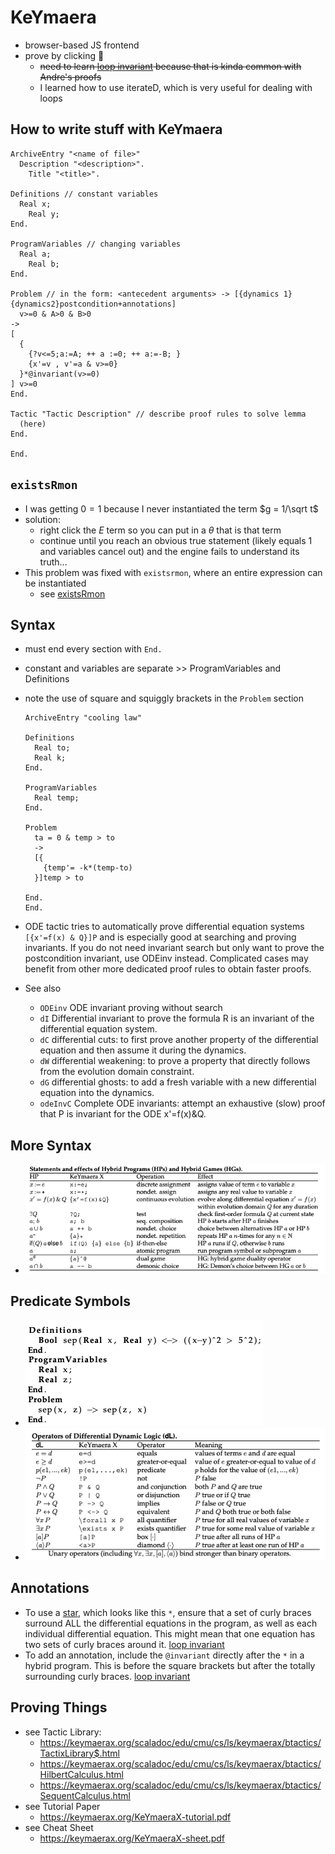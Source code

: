 # KeYmaera

- browser-based JS frontend
- prove by clicking 🤮
  - ~~need to learn [loop invariant](../pages/loopinvariant.md) because that is
  kinda common with Andre's proofs~~
  - I learned how to use iterateD, which is very useful for dealing with loops

## How to write stuff with KeYmaera

```KeYmaera
ArchiveEntry "<name of file>"
  Description "<description>".
    Title "<title>".

Definitions // constant variables
  Real x;
    Real y;
End. 

ProgramVariables // changing variables
  Real a;
    Real b;
End.

Problem // in the form: <antecedent arguments> -> [{dynamics 1}{dynamics2}postcondition+annotations]
  v>=0 & A>0 & B>0
->
[
  {
    {?v<=5;a:=A; ++ a :=0; ++ a:=-B; }
    {x'=v , v'=a & v>=0}
  }*@invariant(v>=0)
] v>=0
End.

Tactic "Tactic Description" // describe proof rules to solve lemma
  (here)
End.

End. 
```

## `existsRmon`

- I was getting $0 = 1$ because I never instantiated the term $g = 1/\sqrt t$
- solution:
  - right click the $E$ term so you can put in a $\theta$ that is that term
  - continue until you reach an obvious true statement (likely equals 1 and
  variables cancel out) and the engine fails to understand its truth...
- This problem was fixed with `existsrmon`, where an entire expression can be instantiated
  - see [existsRmon](existsRmon.md)

## Syntax

- must end every section with `End.`
- constant and variables are separate  >> ProgramVariables and Definitions
- note the use of square and squiggly brackets in the `Problem` section

  ```keymaera
  ArchiveEntry "cooling law"

  Definitions
    Real to;
    Real k;
  End.

  ProgramVariables
    Real temp;
  End.
  
  Problem
    ta = 0 & temp > to
    ->
    [{
      {temp'= -k*(temp-to)
    }]temp > to
  
  End.
  End.
  ```

- ODE tactic tries to automatically prove differential equation systems
`[{x'=f(x) & Q}]P` and is especially good at searching and proving invariants.
If you do not need invariant search but only want to prove the postcondition
invariant, use ODEinv instead. Complicated cases may benefit from other more
dedicated proof rules to obtain faster proofs.
- See also
  - `ODEinv` ODE invariant proving without search
  - `dI` Differential invariant to prove the formula R is an invariant of the
  differential equation system.  
  - `dC` differential cuts: to first prove another property of the differential
  equation and then assume it during the dynamics.
  - `dW` differential weakening: to prove a property that directly follows from
  the evolution domain constraint.
  - `dG` differential ghosts: to add a fresh variable with a new differential
  equation into the dynamics.
  - `odeInvC` Complete ODE invariants: attempt an exhaustive (slow) proof that P
  is invariant for the ODE x'=f(x)&Q.

## More Syntax

- ![keymaera_syntax](../assets/keymaera_syntax.png)

## Predicate Symbols

- ![predicate_symbols_1](../assets/predicate_symbols_1.png)
- ![predicate_symbols_2](../assets/predicate_symbols_2.png)

## Annotations

- To use a [star](star.md), which looks like this `*`, ensure that a set of
curly braces surround ALL the differential equations in the program, as well as
each individual differential equation. This might mean that one equation has two
sets of curly braces around it. [loop invariant](loopinvariant.md)
- To add an annotation, include the `@invariant` directly after the `*` in a
hybrid program. This is before the square brackets but after the totally
surrounding curly braces. [loop invariant](loopinvariant.md)

## Proving Things

- see Tactic Library:
  - <https://keymaerax.org/scaladoc/edu/cmu/cs/ls/keymaerax/btactics/TactixLibrary$.html>
  - <https://keymaerax.org/scaladoc/edu/cmu/cs/ls/keymaerax/btactics/HilbertCalculus.html>
  - <https://keymaerax.org/scaladoc/edu/cmu/cs/ls/keymaerax/btactics/SequentCalculus.html>
- see Tutorial Paper
  - <https://keymaerax.org/KeYmaeraX-tutorial.pdf>
- see Cheat Sheet
  - <https://keymaerax.org/KeYmaeraX-sheet.pdf>
